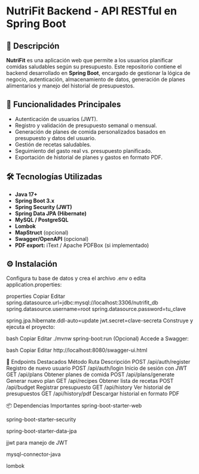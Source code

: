 # NutriFit Backend - API RESTful en Spring Boot

## 🥗 Descripción

**NutriFit** es una aplicación web que permite a los usuarios planificar comidas saludables según su presupuesto. Este repositorio contiene el backend desarrollado en **Spring Boot**, encargado de gestionar la lógica de negocio, autenticación, almacenamiento de datos, generación de planes alimentarios y manejo del historial de presupuestos.

## 🚀 Funcionalidades Principales

- Autenticación de usuarios (JWT).
- Registro y validación de presupuesto semanal o mensual.
- Generación de planes de comida personalizados basados en presupuesto y datos del usuario.
- Gestión de recetas saludables.
- Seguimiento del gasto real vs. presupuesto planificado.
- Exportación de historial de planes y gastos en formato PDF.

## 🛠️ Tecnologías Utilizadas

- **Java 17+**
- **Spring Boot 3.x**
- **Spring Security (JWT)**
- **Spring Data JPA (Hibernate)**
- **MySQL / PostgreSQL**
- **Lombok**
- **MapStruct** (opcional)
- **Swagger/OpenAPI** (opcional)
- **PDF export:** iText / Apache PDFBox (si implementado)

## ⚙️ Instalación

Configura tu base de datos y crea el archivo .env o edita application.properties:

properties
Copiar
Editar
spring.datasource.url=jdbc:mysql://localhost:3306/nutrifit_db
spring.datasource.username=root
spring.datasource.password=tu_clave

spring.jpa.hibernate.ddl-auto=update
jwt.secret=clave-secreta
Construye y ejecuta el proyecto:

bash
Copiar
Editar
./mvnw spring-boot:run
(Opcional) Accede a Swagger:

bash
Copiar
Editar
http://localhost:8080/swagger-ui.html

📌 Endpoints Destacados
Método	Ruta	Descripción
POST	/api/auth/register	Registro de nuevo usuario
POST	/api/auth/login	Inicio de sesión con JWT
GET	/api/plans	Obtener planes de comida
POST	/api/plans/generate	Generar nuevo plan
GET	/api/recipes	Obtener lista de recetas
POST	/api/budget	Registrar presupuesto
GET	/api/history	Ver historial de presupuestos
GET	/api/history/pdf	Descargar historial en formato PDF

📦 Dependencias Importantes
spring-boot-starter-web

spring-boot-starter-security

spring-boot-starter-data-jpa

jjwt para manejo de JWT

mysql-connector-java

lombok
